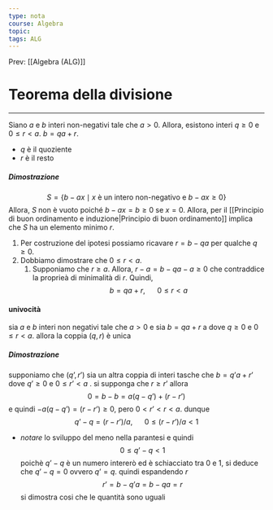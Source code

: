 ```yaml
---
type: nota
course: Algebra
topic: 
tags: ALG
---
```


Prev: [[Algebra (ALG)]]

# Teorema della divisione
---
Siano $a$ e $b$ interi non-negativi tale che $a > 0$. Allora, esistono interi $q ≥ 0$ e $0 \leq r < a.\  b = qa+r.$
- $q$ è il quoziente
- $r$ è il resto 
##### Dimostrazione

$$S = \{b-ax \mid x \text{ è un intero non-negativo e } b -ax \geq0\}$$
 Allora, $S$ non è vuoto poiché  $b − ax = b \geq 0$ se $x = 0$. Allora, per il [[Principio di buon ordinamento e induzione|Principio di buon ordinamento]] implica che $S$ ha un elemento minimo $r$.
1. Per costruzione del ipotesi possiamo ricavare  $r = b − qa$ per qualche $q \geq 0$.
2. Dobbiamo dimostrare che $0 \leq r < a$.
	1. Supponiamo che $r \geq a$. Allora, $r −a=b−qa−a\geq0$ che contraddice la proprieà di minimalità di $r$. Quindi,
 $$b= qa + r,\ \ \ \ \ \ 0 \le r <a $$

#### univocità
sia $a$ e $b$ interi non negativi tale che $a > 0$  e sia $b= qa +r$ a dove $q \geq 0$ e $0 \leq r <a$. allora la coppia $(q,r)$ è unica

##### Dimostrazione
supponiamo che $(q’,r’)$ sia un altra coppia di interi tasche che $b= q’a+r’$ dove $q’\geq 0$ e $0 \leq r’ <a$ . si supponga che $r\geq r’$ allora
$$0=b-b=a(q-q’)+(r-r’)$$
e quindi $-a(q-q’)=(r-r’) \geq 0$, pero $0<r’<r<a$. dunque 
$$q’-q =(r-r’)/a, \ \ \ \ \ \ 0 \leq(r-r’)/a <1$$
- _notare_ lo sviluppo del meno nella parantesi
e quindi 
$$0 \leq q’-q <1$$
poichè $q’-q$ è un numero intererò ed è schiacciato tra 0 e 1, si deduce che $q’-q=0$ ovvero $q’ = q$. quindi espandendo $r$
$$r’=b-q’a=b-qa=r$$
si dimostra cosi che le quantità sono uguali 